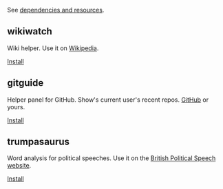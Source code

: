 See [dependencies and resources](dependencies.md).

## wikiwatch

Wiki helper. Use it on [Wikipedia](https://en.wikipedia.org/wiki/Good_Friday_Agreement).

[Install](wikiwatch.user.js)

## gitguide

Helper panel for GitHub. Show's current user's recent repos.
[GitHub](https://github.com/deanturpin/cpp/blob/master/standard/17/containers.cpp) or yours.

[Install](gitguide.user.js)

## trumpasaurus

Word analysis for political speeches. Use it on the
[British Political Speech website](http://www.britishpoliticalspeech.org/speech-archive.htm?speech=352).

[Install](trumpasaurus.user.js)

